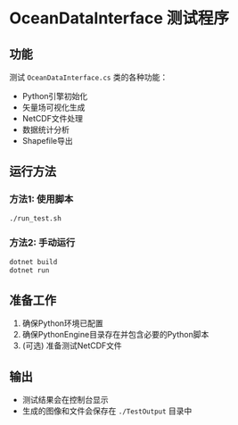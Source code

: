 # OceanDataInterface 测试程序

## 功能
测试 `OceanDataInterface.cs` 类的各种功能：
- Python引擎初始化
- 矢量场可视化生成
- NetCDF文件处理
- 数据统计分析
- Shapefile导出

## 运行方法

### 方法1: 使用脚本
```bash
./run_test.sh
```

### 方法2: 手动运行
```bash
dotnet build
dotnet run
```

## 准备工作
1. 确保Python环境已配置
2. 确保PythonEngine目录存在并包含必要的Python脚本
3. (可选) 准备测试NetCDF文件

## 输出
- 测试结果会在控制台显示
- 生成的图像和文件会保存在 `./TestOutput` 目录中
